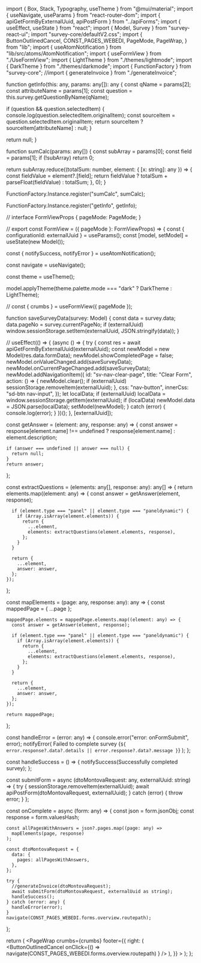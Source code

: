 import { Box, Stack, Typography, useTheme } from "@mui/material";
import { useNavigate, useParams } from "react-router-dom";
import { apiGetFormByExternalUuid, apiPostForm } from "../apiForms";
import { useEffect, useState } from "react";
import { Model, Survey } from "survey-react-ui";
import "survey-core/defaultV2.css";
import {
  ButtonOutlinedCancel,
  CONST_PAGES_WEBEDI,
  PageMode,
  PageWrap,
} from "lib";
import { useAtomNotification } from "lib/src/atoms/AtomNotification";
import { useFormView } from "./UseFormView";
import { LightTheme } from "./themes/lightmode";
import { DarkTheme } from "./themes/darkmode";
import { FunctionFactory } from "survey-core";
//import { generateInvoice } from "./generateInvoice";

function getInfo(this: any, params: any[]): any {
  const qName = params[2];
  const attributeName = params[1];
  const question = this.survey.getQuestionByName(qName);

  if (question && question.selectedItem) {
    console.log(question.selectedItem.originalItem);
    const sourceItem = question.selectedItem.originalItem;
    return sourceItem ? sourceItem[attributeName] : null;
  }

  return null;
}

function sumCalc(params: any[]) {
  const subArray = params[0];
  const field = params[1];
  if (!subArray) return 0;

  return subArray.reduce((totalSum: number, element: { [x: string]: any }) => {
    const fieldValue = element?.[field];
    return fieldValue ? totalSum + parseFloat(fieldValue) : totalSum;
  }, 0);
}

FunctionFactory.Instance.register("sumCalc", sumCalc);

FunctionFactory.Instance.register("getInfo", getInfo);

//
interface FormViewProps {
  pageMode: PageMode;
}

//
export const FormView = ({ pageMode }: FormViewProps) => {
  const { configurationId: externalUuid } = useParams();
  const [model, setModel] = useState<Model>(new Model());

  const { notifySuccess, notifyError } = useAtomNotification();

  const navigate = useNavigate();

  const theme = useTheme();

  model.applyTheme(theme.palette.mode === "dark" ? DarkTheme : LightTheme);

  //
  const { crumbs } = useFormView({ pageMode });

  function saveSurveyData(survey: Model) {
    const data = survey.data;
    data.pageNo = survey.currentPageNo;
    if (externalUuid)
      window.sessionStorage.setItem(externalUuid, JSON.stringify(data));
  }

  //
  useEffect(() => {
    (async () => {
      try {
        const res = await apiGetFormByExternalUuid(externalUuid);
        const newModel = new Model(res.data.formData);
        newModel.showCompletedPage = false;
        newModel.onValueChanged.add(saveSurveyData);
        newModel.onCurrentPageChanged.add(saveSurveyData);
        newModel.addNavigationItem({
          id: "sv-nav-clear-page",
          title: "Clear Form",
          action: () => {
            newModel.clear();
            if (externalUuid) sessionStorage.removeItem(externalUuid);
          },
          css: "nav-button",
          innerCss: "sd-btn nav-input",
        });
        let localData;
        if (externalUuid)
          localData = window.sessionStorage.getItem(externalUuid);
        if (localData) newModel.data = JSON.parse(localData);
        setModel(newModel);
      } catch (error) {
        console.log(error);
      }
    })();
  }, [externalUuid]);

  const getAnswer = (element: any, response: any) => {
    const answer =
      response[element.name] !== undefined
        ? response[element.name]
        : element.description;

    if (answer === undefined || answer === null) {
      return null;
    }
    return answer;
  };

  const extractQuestions = (elements: any[], response: any): any[] => {
    return elements.map((element: any) => {
      const answer = getAnswer(element, response);

      if (element.type === "panel" || element.type === "paneldynamic") {
        if (Array.isArray(element.elements)) {
          return {
            ...element,
            elements: extractQuestions(element.elements, response),
          };
        }
      }

      return {
        ...element,
        answer: answer,
      };
    });
  };

  const mapElements = (page: any, response: any): any => {
    const mappedPage = { ...page };

    mappedPage.elements = mappedPage.elements.map((element: any) => {
      const answer = getAnswer(element, response);

      if (element.type === "panel" || element.type === "paneldynamic") {
        if (Array.isArray(element.elements)) {
          return {
            ...element,
            elements: extractQuestions(element.elements, response),
          };
        }
      }

      return {
        ...element,
        answer: answer,
      };
    });

    return mappedPage;
  };

  const handleError = (error: any) => {
    console.error("error: onFormSubmit", error);
    notifyError(
      <Stack>
        <Typography>Failed to complete survey</Typography>
        <Box>{`${
          error.response?.data?.details || error.response?.data?.message
        }`}</Box>
      </Stack>
    );
  };

  const handleSuccess = () => {
    notifySuccess(<Typography>Successfully completed survey</Typography>);
  };

  const submitForm = async (dtoMontovaRequest: any, externalUuid: string) => {
    try {
      sessionStorage.removeItem(externalUuid);
      await apiPostForm(dtoMontovaRequest, externalUuid);
    } catch (error) {
      throw error;
    }
  };

  const onComplete = async (form: any) => {
    const json = form.jsonObj;
    const response = form.valuesHash;

    const allPagesWithAnswers = json?.pages.map((page: any) =>
      mapElements(page, response)
    );

    const dtoMontovaRequest = {
      data: {
        pages: allPagesWithAnswers,
      },
    };

    try {
      //generateInvoice(dtoMontovaRequest);
      await submitForm(dtoMontovaRequest, externalUuid as string);
      handleSuccess();
    } catch (error: any) {
      handleError(error);
    }
    navigate(CONST_PAGES_WEBEDI.forms.overview.routepath);
  };

  return (
    <PageWrap
      crumbs={crumbs}
      footer={{
        right: (
          <Stack direction="row" gap={1} pr={1}>
            <ButtonOutlinedCancel
              onClick={() =>
                navigate(CONST_PAGES_WEBEDI.forms.overview.routepath)
              }
            />
          </Stack>
        ),
      }}
    >
      <Survey model={model} onComplete={onComplete} />
    </PageWrap>
  );
};
